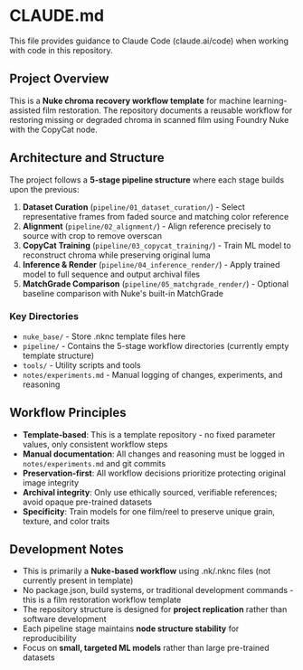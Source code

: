 # CLAUDE.md

This file provides guidance to Claude Code (claude.ai/code) when working with code in this repository.

## Project Overview

This is a **Nuke chroma recovery workflow template** for machine learning-assisted film restoration. The repository documents a reusable workflow for restoring missing or degraded chroma in scanned film using Foundry Nuke with the CopyCat node.

## Architecture and Structure

The project follows a **5-stage pipeline structure** where each stage builds upon the previous:

1. **Dataset Curation** (`pipeline/01_dataset_curation/`) - Select representative frames from faded source and matching color reference
2. **Alignment** (`pipeline/02_alignment/`) - Align reference precisely to source with crop to remove overscan
3. **CopyCat Training** (`pipeline/03_copycat_training/`) - Train ML model to reconstruct chroma while preserving original luma
4. **Inference & Render** (`pipeline/04_inference_render/`) - Apply trained model to full sequence and output archival files
5. **MatchGrade Comparison** (`pipeline/05_matchgrade_render/`) - Optional baseline comparison with Nuke's built-in MatchGrade

### Key Directories

- `nuke_base/` - Store .nknc template files here
- `pipeline/` - Contains the 5-stage workflow directories (currently empty template structure)
- `tools/` - Utility scripts and tools
- `notes/experiments.md` - Manual logging of changes, experiments, and reasoning

## Workflow Principles

- **Template-based**: This is a template repository - no fixed parameter values, only consistent workflow steps
- **Manual documentation**: All changes and reasoning must be logged in `notes/experiments.md` and git commits
- **Preservation-first**: All workflow decisions prioritize protecting original image integrity
- **Archival integrity**: Only use ethically sourced, verifiable references; avoid opaque pre-trained datasets
- **Specificity**: Train models for one film/reel to preserve unique grain, texture, and color traits

## Development Notes

- This is primarily a **Nuke-based workflow** using .nk/.nknc files (not currently present in template)
- No package.json, build systems, or traditional development commands - this is a film restoration workflow template
- The repository structure is designed for **project replication** rather than software development
- Each pipeline stage maintains **node structure stability** for reproducibility
- Focus on **small, targeted ML models** rather than large pre-trained datasets